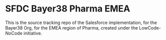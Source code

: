 # SFDC Bayer38 Pharma EMEA
This is the source tracking repo of the Salesforce implementation, for the Bayer38 Org, for the EMEA region of Pharma, created under the LowCode-NoCode initiative.
